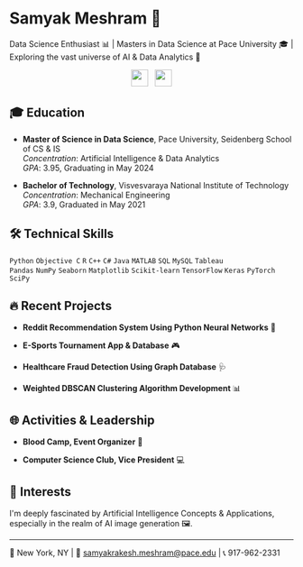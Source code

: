 # Samyak Meshram 🚀

Data Science Enthusiast 📊 | Masters in Data Science at Pace University 🎓 | Exploring the vast universe of AI & Data Analytics 🤖

<p align='center'>
<a href="https://www.linkedin.com/in/meshramsamyak/"><img height="30" src="https://raw.githubusercontent.com/samslam/imagerepo/master/linkedin.png"></a>&nbsp;&nbsp;
<a href="https://github.com/SamSilmarilData"><img height="30" src="https://raw.githubusercontent.com/samslam/imagerepo/master/github.png"></a>
</p>

## 🎓 Education 

- **Master of Science in Data Science**, Pace University, Seidenberg School of CS & IS  
  *Concentration*: Artificial Intelligence & Data Analytics  
  *GPA*: 3.95, Graduating in May 2024  
  
- **Bachelor of Technology**, Visvesvaraya National Institute of Technology  
  *Concentration*: Mechanical Engineering  
  *GPA*: 3.9, Graduated in May 2021

## 🛠️ Technical Skills

`Python` `Objective C` `R` `C++` `C#` `Java` `MATLAB` `SQL` `MySQL` `Tableau`  
`Pandas` `NumPy` `Seaborn` `Matplotlib` `Scikit-learn` `TensorFlow` `Keras` `PyTorch` `SciPy`

## 🔥 Recent Projects 

- **Reddit Recommendation System Using Python Neural Networks** 🧠
  
- **E-Sports Tournament App & Database** 🎮
  
- **Healthcare Fraud Detection Using Graph Database** 🩺
  
- **Weighted DBSCAN Clustering Algorithm Development** 📊

## 🌐 Activities & Leadership

- **Blood Camp, Event Organizer** 💉
  
- **Computer Science Club, Vice President** 💻

## 🌟 Interests 

I'm deeply fascinated by Artificial Intelligence Concepts & Applications, especially in the realm of AI image generation 🖼️.

---

📍 New York, NY | 📩 samyakrakesh.meshram@pace.edu | 📞 917-962-2331
